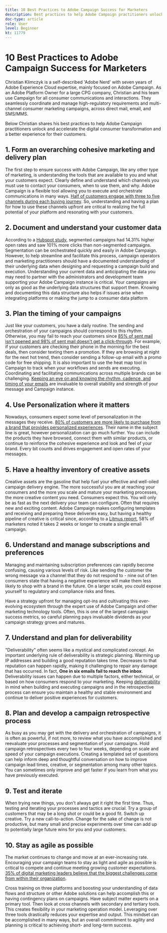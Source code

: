 ```yaml
---
title: 10 Best Practices to Adobe Campaign Success for Marketers 
description: Best practices to help Adobe Campaign practitioners unlock and accelerate the digital consumer transformation and a better experience for their customers.  
doc-type: article
role: User
level: Beginner
kt: 11779
---
```


# 10 Best Practices to Adobe Campaign Success for Marketers

Christian Klimczyk is a self-described 'Adobe Nerd' with seven years of Adobe Experience Cloud expertise, mainly focused on Adobe Campaign. As an Adobe Platform Owner for a large CPG company, Christian and his team use Campaign for all consumer communications and interactions. They seamlessly coordinate and manage high-regulatory requirements and multi-channel consumer marketing campaigns, across direct mail, email, and SMS/MMS.

Below Christian shares his best practices to help Adobe Campaign practitioners unlock and accelerate the digital consumer transformation and a better experience for their customers.  

 
## 1. Form an overarching cohesive marketing and delivery plan 

The first step to ensure success with Adobe Campaign, like any other type of marketing, is understanding the tools that are available to you and what your customers expect. Clearly define and understand which channels you must use to contact your consumers, when to use them, and why. Adobe Campaign is a flexible tool allowing you to execute and orchestrate communications in many ways. [Half of customers engage with three to five channels during each buying journey](https://www.mckinsey.com/capabilities/operations/our-insights/redefine-the-omnichannel-approach-focus-on-what-truly-matters). So, understanding and having a plan for how to use these channels upfront are critical to realizing the full potential of your platform and resonating with your customers. 
 

## 2. Document and understand your customer data  

According to a [Hubspot study](https://www.linkedin.com/pulse/customer-segmentation-effective-b2b-business-industry-sabreen), segmented campaigns had 14.31% higher open rates and saw 101% more clicks than non-segmented campaigns. Segmentation can be orchestrated quickly and easily in Adobe Campaign. However, to help streamline and facilitate this process, campaign operators and marketing practitioners should have a documented understanding of their underlying data when designing and requesting a campaign build and execution. Understanding your current data and anticipating the data you may need to partner with the administrators and development team supporting your Adobe Campaign instance is critical. Your campaigns are only as good as the underlying data structures that support them. Knowing and documenting this data structure also helps if issues arise when integrating platforms or making the jump to a consumer data platform 
 

## 3. Plan the timing of your campaigns 

Just like your customers, you have a daily routine. The sending and orchestration of your campaigns should correspond to this rhythm. Otherwise, you may fail to reach your customers since [85% of sent mail isn't opened and 98% of sent mail doesn't get a click-through](https://www.validity.com/resource-center/state-of-email-2021/). For example, if your customers are checking their phone in the morning for the best deals, then consider texting them a promotion. If they are browsing at night for the next hot trend, then consider sending a follow-up email with a promo code for free shipping. It is also important to use the heat map tool in Campaign to track when your workflows and sends are executing. Coordinating and facilitating communications across multiple brands can be challenging. [Keeping an eye on and knowing the rhythm, cadence, and timing of your emails](https://experienceleaguecommunities.adobe.com/t5/adobe-campaign-classic-blogs/predictive-send-time-optimization-with-adobe-campaign/ba-p/561554) are invaluable to overall stability and strength of your message and Campaign instance. 
  

## 4. Use Personalization where it matters 

Nowadays, consumers expect some level of personalization in the messages they receive. [80% of customers are more likely to purchase from a brand that provides personalized experiences](https://us.epsilon.com/power-of-me). Their name in the subject line is great, however personalization can go much further. You can include the products they have browsed, connect them with similar products, or continue to reinforce the cohesive experience and look and feel of your brand. Every bit counts and drives engagement and open rates of your messages.  
  

## 5. Have a healthy inventory of creative assets 

Creative assets are the gasoline that help fuel your effective and well-oiled campaign delivery engine. The more successful you are at reaching your consumers and the more you scale and mature your marketing processes, the more creative content you need. Consumers expect this. You will only be as fast as the next delivery your team can configure. Often that requires new and exciting content. Adobe Campaign makes configuring templates and receiving and preparing these deliveries easy, but having a healthy pipeline of creative is critical since, according to a [Litmus report](https://www.litmus.com/resources/state-of-email/), 58% of marketers noted it takes 2 weeks or longer to create a single email campaign. 


## 6. Understand and manage subscriptions and preferences 

Managing and maintaining subscription preferences can rapidly become confusing, causing various levels of risk. Like sending the customer the wrong message via a channel that they do not respond to - nine out of ten consumers state that having a negative experience will make them less likely to shop with a brand in the future. On a larger scale, you could expose yourself to regulatory and compliance risks and fines. 

Have a strategy upfront for managing opt-ins and cultivating this ever-evolving ecosystem through the expert use of Adobe Campaign and other marketing technology tools. Often, this is one of the largest campaign success metrics, so careful planning pays invaluable dividends as your campaign strategy grows and matures.  

  
## 7. Understand and plan for deliverability  

"Deliverability" often seems like a mystical and complicated concept. An important underlying rule of deliverability is strategic planning. Warming up IP addresses and building a good reputation takes time. Decreases to that reputation can happen rapidly, making it challenging to repair any damage that has occurred. In fact, **One in six emails fail to reach the inbox**. Deliverability issues can happen due to multiple factors, either technical, or based on how consumers respond to your marketing. Keeping [deliverability](https://business.adobe.com/products/campaign/email-deliverability.html) in mind when building and executing campaigns and in the retrospective process can ensure you maintain a healthy and stable environment and continue to deliver positive experiences for customers.  

  
## 8. Plan and develop a campaign retrospective process  

As busy as you may get with the delivery and orchestration of campaigns, it is often as powerful, if not more, to review what you have accomplished and reevaluate your processes and segmentation of your campaigns. Hold campaign retrospectives every two to four weeks, depending on scale and speed of your campaign executions. Creating a templated set of questions can help inform deep and thoughtful conversation on how to improve campaign lead times, creative, or segmentation among many other topics. You can sometimes only improve and get faster if you learn from what you have previously executed.  

  

## 9. Test and iterate  

When trying new things, you don't always get it right the first time. Thus, testing and iterating your processes and tactics are crucial. Try a group of customers that may be a long shot or could be a good fit. Switch up creative. Try a new call-to-action. Change for the sake of change is not productive, but many small and precise experiments over time can add up to potentially large future wins for you and your customers. 

  

## 10. Stay as agile as possible 

The market continues to change and move at an ever-increasing rate. Encouraging your campaign teams to stay as light and agile as possible is critical to compete and continue meeting growing customer expectations. [35% of digital marketing leaders believe that the biggest challenges come from within their organization](https://www.gartner.com/en/newsroom/press-releases/gartner-says-35--of-digital-marketing-leaders-believe-the-bigges). 

Cross training on three platforms and boosting your understanding of data flows and structure or other Adobe solutions can help accomplish this or having contingency plans on campaigns. Have subject matter experts on a primary tool. Then look at cross channels with secondary and tertiary tools. This creates flexibility in your marketing operation model. Leveraging over three tools drastically reduces your expertise and output. This mindset can be accomplished in many ways, but an overall commitment to agility and planning is critical to achieving short- and long-term success.
